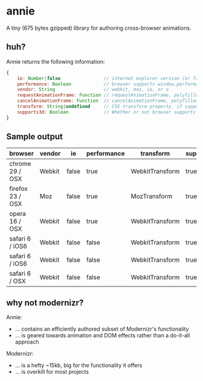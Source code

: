 # annie

A tiny (675 bytes gzipped) library for authoring cross-browser animations.

## huh?

Annie returns the following information:

```js
{
	ie: Number|false				// internet explorer version (or false)
	performance: Boolean			// browser supports window.performance
	vendor: String					// webkit, moz, ie, or o
	requestAnimationFrame: Function	// requestAnimationFrame, polyfilled if necessary
	cancelAnimationFrame: Function	// cancelAnimationFrame, polyfilled if necessary
	transform: String|undefined		// CSS transform property, if supported
	supports3d: Boolean				// Whether or not browser supports 3D CSS transforms
}
```

## Sample output

| browser				| vendor | ie		| performance		| transform				| supports3d	|
|-----------------------|--------|----------|-------------------|-----------------------|---------------|
| chrome 29	/ OSX		| Webkit | false	| true				| WebkitTransform		| true			|
| firefox 23 / OSX		| Moz	 | false	| true				| MozTransform			| true			|
| opera 16 / OSX		| Webkit | false	| true				| WebkitTransform		| true			|
| safari 6 / iOS6		| Webkit | false	| false				| WebkitTransform		| true			|
| safari 6 / iOS6		| Webkit | false	| false				| WebkitTransform		| true			|
| safari 6 / OSX		| Webkit | false	| false				| WebkitTransform		| true			|


## why not modernizr?

Annie:

- ... contains an efficiently authored subset of Modernizr's functionality
- ... is geared towards animation and DOM effects rather than a do-it-all approach

Modernizr:

- ... is a hefty ~15kb, big for the functionality it offers
- ... is overkill for most projects